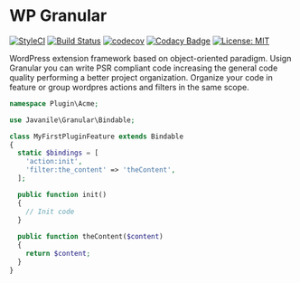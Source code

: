 # WP Granular

[![StyleCI](https://github.styleci.io/repos/133355435/shield?branch=master)](https://github.styleci.io/repos/133355435)
[![Build Status](https://travis-ci.org/javanile/granular.svg?branch=master)](https://travis-ci.org/javanile/granular)
[![codecov](https://codecov.io/gh/javanile/granular/branch/master/graph/badge.svg)](https://codecov.io/gh/javanile/granular)
[![Codacy Badge](https://api.codacy.com/project/badge/Grade/d37299ab3e874e94b758ffe11438ac7f)](https://www.codacy.com/app/francescobianco/granular?utm_source=github.com&amp;utm_medium=referral&amp;utm_content=javanile/granular&amp;utm_campaign=Badge_Grade)
[![License: MIT](https://img.shields.io/badge/License-MIT-yellow.svg)](https://opensource.org/licenses/MIT)

WordPress extension framework based on object-oriented paradigm. 
Usign Granular you can write PSR compliant code increasing the general code quality 
performing a better project organization. Organize your code in feature 
or group wordpres actions and filters in the same scope.

```php
namespace Plugin\Acme;

use Javanile\Granular\Bindable;

class MyFirstPluginFeature extends Bindable
{
  static $bindings = [
    'action:init',
    'filter:the_content' => 'theContent',
  ];

  public function init()
  {
    // Init code
  }
  
  public function theContent($content)
  {
    return $content;
  }
}

```
